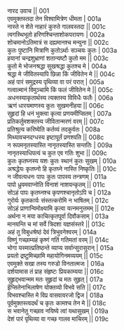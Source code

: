 नारद उवाच ||	001    
एवमुक्तस्तदा तेन विश्वामित्रेण धीमता |	001a  
नास्ते न शेते नाहारं कुरुते गालवस्तदा ||	001c  
त्वगस्थिभूतो हरिणश्चिन्ताशोकपरायणः |	002a  
शोचमानोऽतिमात्रं स दह्यमानश्च मन्युना ||	002c  
कुतः पुष्टानि मित्राणि कुतोऽर्थाः सञ्चयः कुतः |	003a  
हयानां चन्द्रशुभ्राणां शतान्यष्टौ कुतो मम ||	003c  
कुतो मे भोजनश्रद्धा सुखश्रद्धा कुतश्च मे |	004a  
श्रद्धा मे जीवितस्यापि छिन्ना किं जीवितेन मे ||	004c  
अहं पारं समुद्रस्य पृथिव्या वा परं परात् |	005a  
गत्वात्मानं विमुञ्चामि किं फलं जीवितेन मे ||	005c  
अधनस्याकृतार्थस्य त्यक्तस्य विविधैः फलैः |	006a  
ऋणं धारयमाणस्य कुतः सुखमनीहया ||	006c  
सुहृदां हि धनं भुक्त्वा कृत्वा प्रणयमीप्सितम् |	007a  
प्रतिकर्तुमशक्तस्य जीवितान्मरणं वरम् ||	007c  
प्रतिश्रुत्य करिष्येति कर्तव्यं तदकुर्वतः |	008a  
मिथ्यावचनदग्धस्य इष्टापूर्तं प्रणश्यति ||	008c  
न रूपमनृतस्यास्ति नानृतस्यास्ति सन्ततिः |	009a  
नानृतस्याधिपत्यं च कुत एव गतिः शुभा ||	009c  
कुतः कृतघ्नस्य यशः कुतः स्थानं कुतः सुखम् |	010a  
अश्रद्धेयः कृतघ्नो हि कृतघ्ने नास्ति निष्कृतिः ||	010c  
न जीवत्यधनः पापः कुतः पापस्य तन्त्रणम् |	011a  
पापो ध्रुवमवाप्नोति विनाशं नाशयन्कृतम् ||	011c  
सोऽहं पापः कृतघ्नश्च कृपणश्चानृतोऽपि च |	012a  
गुरोर्यः कृतकार्यः संस्तत्करोमि न भाषितम् |	012c  
सोऽहं प्राणान्विमोक्ष्यामि कृत्वा यत्नमनुत्तमम् ||	012e   
अर्थना न मया काचित्कृतपूर्वा दिवौकसाम् |	013a  
मानयन्ति च मां सर्वे त्रिदशा यज्ञसंस्तरे ||	013c  
अहं तु विबुधश्रेष्ठं देवं त्रिभुवनेश्वरम् |	014a  
विष्णुं गच्छाम्यहं कृष्णं गतिं गतिमतां वरम् ||	014c  
भोगा यस्मात्प्रतिष्ठन्ते व्याप्य सर्वान्सुरासुरान् |	015a  
प्रयतो द्रष्टुमिच्छामि महायोगिनमव्ययम् ||	015c  
एवमुक्ते सखा तस्य गरुडो विनतात्मजः |	016a  
दर्शयामास तं प्राह संहृष्टः प्रियकाम्यया ||	016c  
सुहृद्भवान्मम मतः सुहृदां च मतः सुहृत् |	017a  
ईप्सितेनाभिलाषेण योक्तव्यो विभवे सति ||	017c  
विभवश्चास्ति मे विप्र वासवावरजो द्विज |	018a  
पूर्वमुक्तस्त्वदर्थं च कृतः कामश्च तेन मे ||	018c  
स भवानेतु गच्छाव नयिष्ये त्वां यथासुखम् |	019a  
देशं पारं पृथिव्या वा गच्छ गालव माचिरम् ||	019c  
